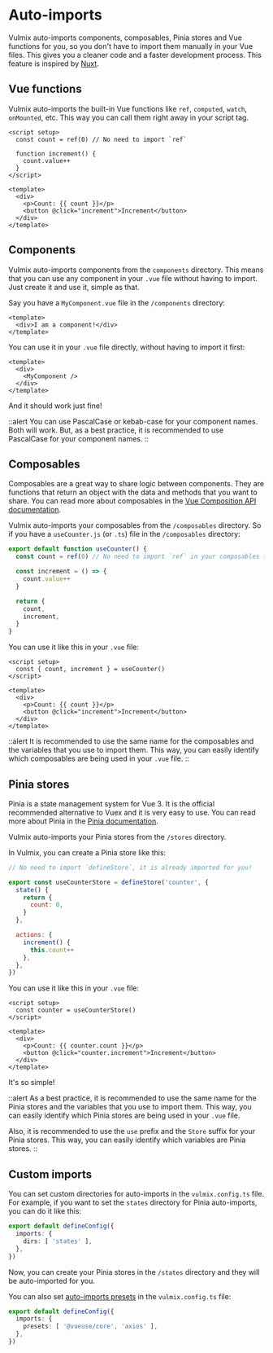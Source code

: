 # Auto-imports

Vulmix auto-imports components, composables, Pinia stores and Vue functions for you, so you don't have to import them manually in your Vue files. This gives you a cleaner code and a faster development process. This feature is inspired by <a href="https://nuxt.com/" target="_blank" rel="nofollow noreferrer noopener">Nuxt</a>.

## Vue functions

Vulmix auto-imports the built-in Vue functions like `ref`, `computed`, `watch`, `onMounted`, etc. This way you can call them right away in your script tag.

```vue [app.vue]
<script setup>
  const count = ref(0) // No need to import `ref`

  function increment() {
    count.value++
  }
</script>

<template>
  <div>
    <p>Count: {{ count }}</p>
    <button @click="increment">Increment</button>
  </div>
</template>
```

## Components

Vulmix auto-imports components from the `components` directory. This means that you can use any component in your `.vue` file without having to import. Just create it and use it, simple as that.

Say you have a `MyComponent.vue` file in the `/components` directory:

```vue [components/MyComponent.vue]
<template>
  <div>I am a component!</div>
</template>
```

You can use it in your `.vue` file directly, without having to import it first:

```vue [app.vue]
<template>
  <div>
    <MyComponent />
  </div>
</template>
```

And it should work just fine!

::alert
You can use PascalCase or kebab-case for your component names. Both will work. But, as a best practice, it is recommended to use PascalCase for your component names.
::

## Composables

Composables are a great way to share logic between components. They are functions that return an object with the data and methods that you want to share. You can read more about composables in the <a href="https://vuejs.org/guide/reusability/composables.html" target="_blank" rel="nofollow noreferrer noopener">Vue Composition API documentation</a>.

Vulmix auto-imports your composables from the `/composables` directory. So if you have a `useCounter.js` (or `.ts`) file in the `/composables` directory:

```js [composables/useCounter.js]
export default function useCounter() {
  const count = ref(0) // No need to import `ref` in your composables too!

  const increment = () => {
    count.value++
  }

  return {
    count,
    increment,
  }
}
```

You can use it like this in your `.vue` file:

```vue [app.vue]{2}
<script setup>
  const { count, increment } = useCounter()
</script>

<template>
  <div>
    <p>Count: {{ count }}</p>
    <button @click="increment">Increment</button>
  </div>
</template>
```

::alert
It is recommended to use the same name for the composables and the variables that you use to import them. This way, you can easily identify which composables are being used in your `.vue` file.
::

## Pinia stores

Pinia is a state management system for Vue 3. It is the official recommended alternative to Vuex and it is very easy to use. You can read more about Pinia in the <a href="https://pinia.vuejs.org/" target="_blank" rel="nofollow noreferrer noopener">Pinia documentation</a>.

Vulmix auto-imports your Pinia stores from the `/stores` directory.

In Vulmix, you can create a Pinia store like this:

```js [stores/useCounterStore.js]
// No need to import `defineStore`, it is already imported for you!

export const useCounterStore = defineStore('counter', {
  state() {
    return {
      count: 0,
    }
  },

  actions: {
    increment() {
      this.count++
    },
  },
})
```

You can use it like this in your `.vue` file:

```vue [app.vue]{2}
<script setup>
  const counter = useCounterStore()
</script>

<template>
  <div>
    <p>Count: {{ counter.count }}</p>
    <button @click="counter.increment">Increment</button>
  </div>
</template>
```

It's so simple!

::alert
As a best practice, it is recommended to use the same name for the Pinia stores and the variables that you use to import them. This way, you can easily identify which Pinia stores are being used in your `.vue` file.

Also, it is recommended to use the `use` prefix and the `Store` suffix for your Pinia stores. This way, you can easily identify which variables are Pinia stores.
::

## Custom imports

You can set custom directories for auto-imports in the `vulmix.config.ts` file. For example, if you want to set the `states` directory for Pinia auto-imports, you can do it like this:

```ts [vulmix.config.ts]
export default defineConfig({
  imports: {
    dirs: [ 'states' ],
  },
})
```

Now, you can create your Pinia stores in the `/states` directory and they will be auto-imported for you.

You can also set <a href="https://github.com/antfu/unplugin-auto-import/tree/main/src/presets" target="_blank" rel="nofollow noreferrer noopener">auto-imports presets</a> in the `vulmix.config.ts` file:

```ts [vulmix.config.ts]
export default defineConfig({
  imports: {
    presets: [ '@vueuse/core', 'axios' ],
  },
})
```

